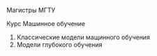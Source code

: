 Магистры МГТУ

Курс Машинное обучение 

1. Классические модели мащинного обучения
2. Модели глубокого обучения
